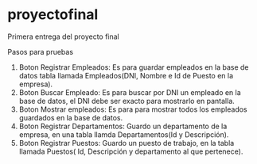 # proyectofinal
Primera entrega del proyecto final

Pasos para pruebas

1) Boton Registrar Empleados: Es para guardar empleados en la base de datos tabla llamada Empleados(DNI, Nombre e Id de Puesto en la empresa).
2) Boton Buscar Empleado: Es para buscar por DNI un empleado en la base de datos, el DNI debe ser exacto para mostrarlo en pantalla.
3) Boton Mostrar empleados: Es para para mostrar todos los empleados guardados en la base de datos.
4) Boton Registrar Departamentos: Guardo un departamento de la empresa, en una tabla llamda Departamentos(Id y Descripción).
5) Boton Registrar Puestos: Guardo un puesto de trabajo, en la tabla llamada Puestos( Id, Descripción y departamento al que pertenece).
